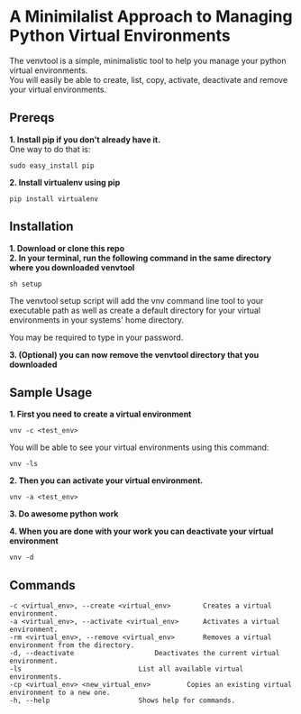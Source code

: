 # A Minimilalist Approach to Managing Python Virtual Environments 
<p>The venvtool is a simple, minimalistic tool to help you manage your 
python virtual environments.<br>
You will easily be able to create, list, copy, activate, deactivate and remove your virtual environments.</p>

## Prereqs
**1. Install pip if you don't already have it.**
<br>One way to do that is:
```
sudo easy_install pip
```
**2. Install virtualenv using pip**
```
pip install virtualenv
```

## Installation
**1. Download or clone this repo**<br>
**2. In your terminal, run the following command in the same directory where you downloaded venvtool**
```
sh setup
```
<p>The venvtool setup script will add the vnv command line tool to your executable path
as well as create a default directory for your virtual environments in your systems'
home directory.</p>
You may be required to type in your password.<br>

**3. (Optional) you can now remove the venvtool directory that you downloaded**

## Sample Usage
**1. First you need to create a virtual environment**
```
vnv -c <test_env>
```

You will be able to see your virtual environments using this command:
```
vnv -ls
```

**2. Then you can activate your virtual environment.**
```
vnv -a <test_env>
```

**3. Do awesome python work**

**4. When you are done with your work you can deactivate your virtual environment**
```
vnv -d
```


## Commands
```
-c <virtual_env>, --create <virtual_env>		Creates a virtual environment. 
-a <virtual_env>, --activate <virtual_env>		Activates a virtual environment. 
-rm <virtual_env>, --remove <virtual_env>		Removes a virtual environment from the directory.
-d, --deactivate					Deactivates the current virtual environment.
-ls 							List all available virtual environments.
-cp <virtual_env> <new_virtual_env>			Copies an existing virtual environment to a new one.
-h, --help						Shows help for commands.
```

